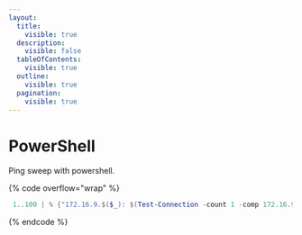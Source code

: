 ```yaml
---
layout:
  title:
    visible: true
  description:
    visible: false
  tableOfContents:
    visible: true
  outline:
    visible: true
  pagination:
    visible: true
---
```


# PowerShell

Ping sweep with powershell.

{% code overflow="wrap" %}
```powershell
 1..100 | % {"172.16.9.$($_): $(Test-Connection -count 1 -comp 172.16.9.$($_) -quiet)"}
```
{% endcode %}
